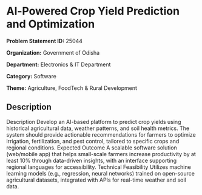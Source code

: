 # Al-Powered Crop Yield Prediction and Optimization

**Problem Statement ID:** 25044

**Organization:** Government of Odisha

**Department:** Electronics & IT Department

**Category:** Software

**Theme:** Agriculture, FoodTech & Rural Development

## Description

Description Develop an AI-based platform to predict crop yields using historical agricultural data, weather patterns, and soil health metrics. The system should provide actionable recommendations for farmers to optimize irrigation, fertilization, and pest control, tailored to specific crops and regional conditions. Expected Outcome A scalable software solution (web/mobile app) that helps small-scale farmers increase productivity by at least 10% through data-driven insights, with an interface supporting regional languages for accessibility. Technical Feasibility Utilizes machine learning models (e.g., regression, neural networks) trained on open-source agricultural datasets, integrated with APIs for real-time weather and soil data.


